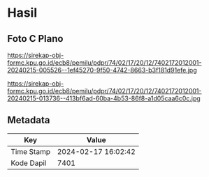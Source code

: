 # Hasil

## Foto C Plano

https://sirekap-obj-formc.kpu.go.id/ecb8/pemilu/pdpr/74/02/17/20/12/7402172012001-20240215-005526--1ef45270-9f50-4742-8663-b3f181d91efe.jpg

https://sirekap-obj-formc.kpu.go.id/ecb8/pemilu/pdpr/74/02/17/20/12/7402172012001-20240215-013736--413bf6ad-60ba-4b53-86f8-a1d05caa6c0c.jpg


## Metadata

| Key        | Value               |
| ---------- | ------------------- |
| Time Stamp | 2024-02-17 16:02:42 |
| Kode Dapil | 7401                |



